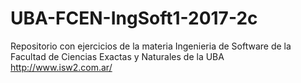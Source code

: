 # UBA-FCEN-IngSoft1-2017-2c
Repositorio con ejercicios de la materia Ingenieria de Software de la Facultad de Ciencias Exactas y Naturales de la UBA http://www.isw2.com.ar/
